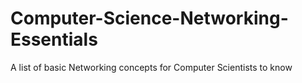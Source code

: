# Computer-Science-Networking-Essentials
A list of basic Networking concepts for Computer Scientists to know
